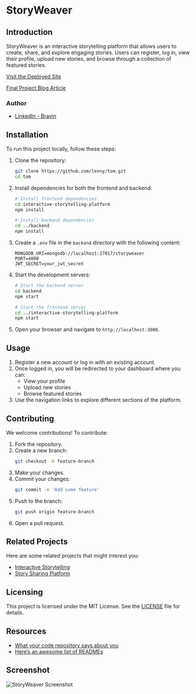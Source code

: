 # StoryWeaver

## Introduction

StoryWeaver is an interactive storytelling platform that allows users to create, share, and explore engaging stories. Users can register, log in, view their profile, upload new stories, and browse through a collection of featured stories.

[Visit the Deployed Site](https://Tiedaman33.github.io/story_time)

[Final Project Blog Article](#)

### Author

- [LinkedIn - Bravin](#)

## Installation

To run this project locally, follow these steps:

1. Clone the repository:
    ```bash
    git clone https://github.com/lenny/tom.git
    cd tom
    ```

2. Install dependencies for both the frontend and backend:
    ```bash
    # Install frontend dependencies
    cd interactive-storytelling-platform
    npm install

    # Install backend dependencies
    cd ../backend
    npm install
    ```

3. Create a `.env` file in the `backend` directory with the following content:
    ```plaintext
    MONGODB_URI=mongodb://localhost:27017/storyweaver
    PORT=4000
    JWT_SECRET=your_jwt_secret
    ```

4. Start the development servers:
    ```bash
    # Start the backend server
    cd backend
    npm start

    # Start the frontend server
    cd ../interactive-storytelling-platform
    npm start
    ```

5. Open your browser and navigate to `http://localhost:3000`.

## Usage

1. Register a new account or log in with an existing account.
2. Once logged in, you will be redirected to your dashboard where you can:
    - View your profile
    - Upload new stories
    - Browse featured stories
3. Use the navigation links to explore different sections of the platform.

## Contributing

We welcome contributions! To contribute:

1. Fork the repository.
2. Create a new branch:
    ```bash
    git checkout -b feature-branch
    ```
3. Make your changes.
4. Commit your changes:
    ```bash
    git commit -m 'Add some feature'
    ```
5. Push to the branch:
    ```bash
    git push origin feature-branch
    ```
6. Open a pull request.

## Related Projects

Here are some related projects that might interest you:

- [Interactive Storytelling](https://github.com/related-project-1)
- [Story Sharing Platform](https://github.com/related-project-2)

## Licensing

This project is licensed under the MIT License. See the [LICENSE](LICENSE) file for details.

## Resources

- [What your code repository says about you](https://help.github.com/articles/ignoring-files/)
- [Here’s an awesome list of READMEs](https://github.com/matiassingers/awesome-readme)

## Screenshot

![StoryWeaver Screenshot](screenshot.png)

